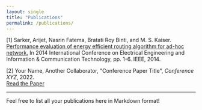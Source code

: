 ```yaml
---
layout: single
title: "Publications"
permalink: /publications/
---
```


<!-- # Publications -->

[1] Sarker, Arijet, Nasrin Fatema, Bratati Roy Binti, and M. S. Kaiser. [Performance evaluation of energy efficient routing algorithm for ad-hoc network.](https://ieeexplore.ieee.org/abstract/document/6919094) In 2014 International Conference on Electrical Engineering and Information & Communication Technology, pp. 1-6. IEEE, 2014.  


[2] Your Name, Another Collaborator, "Conference Paper Title", *Conference XYZ*, 2022.  
[Read the Paper](http://example.com/paper3.pdf)

---

Feel free to list all your publications here in Markdown format!
